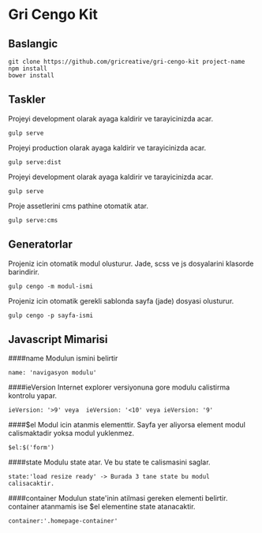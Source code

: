 Gri Cengo Kit
===================


Baslangic
-------------

    git clone https://github.com/gricreative/gri-cengo-kit project-name
    npm install
    bower install
  
Taskler
-------------

  Projeyi development olarak ayaga kaldirir ve tarayicinizda acar.

    gulp serve

   Projeyi production olarak ayaga kaldirir ve tarayicinizda acar.

    gulp serve:dist
    
  Projeyi development olarak ayaga kaldirir ve tarayicinizda acar.

    gulp serve

  Proje assetlerini cms pathine otomatik atar.

    gulp serve:cms

  
Generatorlar
-------------

  Projeniz icin otomatik modul olusturur. Jade, scss ve js dosyalarini klasorde barindirir.

    gulp cengo -m modul-ismi
    
  Projeniz icin otomatik gerekli sablonda sayfa (jade) dosyasi olusturur.

    gulp cengo -p sayfa-ismi


Javascript Mimarisi
-------------
####name
Modulun ismini belirtir

    name: 'navigasyon modulu'

####ieVersion
Internet explorer versiyonuna gore modulu calistirma kontrolu yapar. 

    ieVersion: '>9' veya  ieVersion: '<10' veya ieVersion: '9'

####$el
Modul icin atanmis elementtir. Sayfa yer aliyorsa  element modul calismaktadir yoksa modul yuklenmez.

    $el:$('form')

####state
Modulu state atar. Ve bu state te calismasini saglar.

    state:'load resize ready' -> Burada 3 tane state bu modul calisacaktir.

####container
Modulun state'inin atilmasi gereken elementi belirtir. container atanmamis ise $el elementine state atanacaktir.

    container:'.homepage-container'



